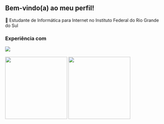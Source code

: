 ## Bem-vindo(a) ao meu perfil!
📲 Estudante de Informática para Internet no Instituto Federal do Rio Grande do Sul
<br>
### Experiência com
[![](https://skillicons.dev/icons?i=html,css,js,postgres,mysql,php)](https://skillicons.dev)
<br>
<br>
<img height=200 src="https://github-readme-stats.vercel.app/api/top-langs/?username=juanmadeira&layout=compact&langs_count=8&card_width=320&theme=tokyonight">
<img height=200 src="https://github-readme-stats.vercel.app/api?username=juanmadeira&theme=tokyonight&rank_icon=github">
